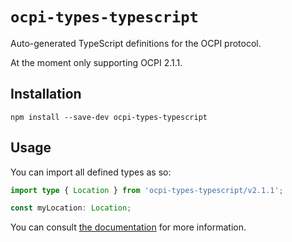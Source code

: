 # `ocpi-types-typescript`

Auto-generated TypeScript definitions for the OCPI protocol.

At the moment only supporting OCPI 2.1.1.

## Installation

```
npm install --save-dev ocpi-types-typescript
```

## Usage

You can import all defined types as so:

```ts
import type { Location } from 'ocpi-types-typescript/v2.1.1';

const myLocation: Location;
```

You can consult [the documentation](https://gaia-charge.github.io/ocpi-types/typescript/docs) for more information.
